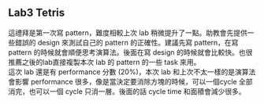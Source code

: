 ## Lab3 Tetris
這禮拜是第一次寫 pattern，難度相較上次 lab 稍微提升了一點。助教會先提供一些錯誤的 design 來測試自己的 pattern 的正確性。建議先寫 pattern，在寫 pattern 的時候就會順便思考演算法。後面在寫 design 的時候就會比較快。也很推薦之後的lab直接複製本次 lab 的 pattern 的一些 task 來用。  
這次 lab 還是有 performance 分數 (20%)，本次 lab 和上次不太一樣的是演算法會影響 performance 很多，像是當決定要消除方塊的時候，可以一個cycle 全部消完，也可以一個 cycle 只消一層。後面的話 cycle time 和面積會減少很多。